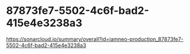 # 87873fe7-5502-4c6f-bad2-415e4e3238a3
https://sonarcloud.io/summary/overall?id=iamneo-production_87873fe7-5502-4c6f-bad2-415e4e3238a3
